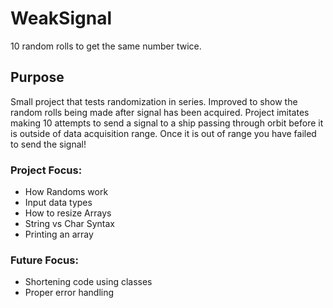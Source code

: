# WeakSignal
10 random rolls to get the same number twice. 

## Purpose

Small project that tests randomization in series. Improved to show the random rolls being made after signal has been acquired. Project imitates making 10 attempts to send a signal to a ship passing through orbit before it is outside of data acquisition range. Once it is out of range you have failed to send the signal!

### Project Focus:
+ How Randoms work
+ Input data types
+ How to resize Arrays
+ String vs Char Syntax
+ Printing an array

### Future Focus:
+ Shortening code using classes
+ Proper error handling
